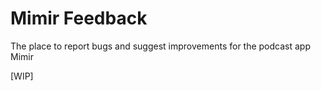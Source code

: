 # Mimir Feedback
The place to report bugs and suggest improvements for the podcast app Mimir

[WIP]
